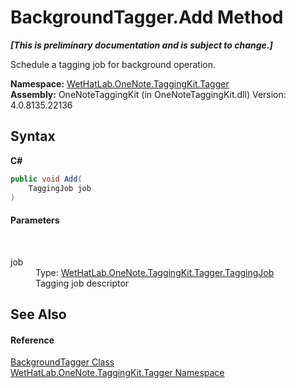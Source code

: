 # BackgroundTagger.Add Method 
 _**\[This is preliminary documentation and is subject to change.\]**_

Schedule a tagging job for background operation.

**Namespace:**&nbsp;<a href="bf353949-2ab8-bf1a-9a78-ce64949f480c.md">WetHatLab.OneNote.TaggingKit.Tagger</a><br />**Assembly:**&nbsp;OneNoteTaggingKit (in OneNoteTaggingKit.dll) Version: 4.0.8135.22136

## Syntax

**C#**<br />
``` C#
public void Add(
	TaggingJob job
)
```


#### Parameters
&nbsp;<dl><dt>job</dt><dd>Type: <a href="447270ca-da51-967b-5344-b56c928c5068.md">WetHatLab.OneNote.TaggingKit.Tagger.TaggingJob</a><br />Tagging job descriptor</dd></dl>

## See Also


#### Reference
<a href="0f08eb11-e519-8ed6-2739-ec50a42a4c5b.md">BackgroundTagger Class</a><br /><a href="bf353949-2ab8-bf1a-9a78-ce64949f480c.md">WetHatLab.OneNote.TaggingKit.Tagger Namespace</a><br />